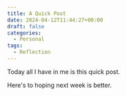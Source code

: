```yaml
---
title: A Quick Post
date: 2024-04-12T11:44:27+00:00
draft: false
categories:
  - Personal
tags:
  - Reflection
---
```


Today all I have in me is this quick post.

Here's to hoping next week is better.
